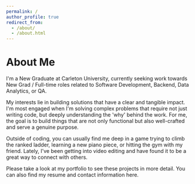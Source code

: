 ```yaml
---
permalink: /
author_profile: true
redirect_from: 
  - /about/
  - /about.html
---
```


<link rel="stylesheet" href="{{ base_path }}/assets/css/theme-colors.css">

<style>
/* About page - Minimalistic Deep Ocean Blue */
.author__name {
  color: var(--text-primary);
  font-weight: 600;
  font-size: 1.5rem;
}

.author__bio {
  color: var(--text-secondary);
  line-height: 1.7;
  font-size: 1rem;
}

.page__content {
  max-width: 900px;
}

.page__content h1, 
.page__content h2, 
.page__content h3 {
  color: var(--text-primary);
  font-weight: 600;
  margin-top: 2rem;
  margin-bottom: 1rem;
  border-bottom: 1px solid var(--border-color);
  padding-bottom: 0.5rem;
}

.page__content a {
  color: var(--color-3);
  font-weight: 500;
  transition: color 0.2s ease;
  text-decoration: none;
}

.page__content a:hover {
  color: var(--color-2);
}

.page__content p {
  color: var(--text-secondary);
  line-height: 1.8;
  font-size: 1.05rem;
  margin-bottom: 1.2rem;
}

/* Author profile styling */
.author__avatar img {
  border: 2px solid var(--border-color);
  transition: border-color 0.2s ease;
}

.author__avatar img:hover {
  border-color: var(--color-3);
}

.author__urls {
  color: var(--text-secondary);
}

.author__urls a {
  color: var(--text-secondary);
  transition: color 0.2s ease;
}

.author__urls a:hover {
  color: var(--color-3);
}
</style>

About Me
===
I'm a New Graduate at Carleton University, currently seeking work towards New Grad / Full-time roles related to Software Development, Backend, Data Analytics, or QA.

My interests lie in building solutions that have a clear and tangible impact. I'm most engaged when I'm solving complex problems that require not just writing code, but deeply understanding the 'why' behind the work. For me, the goal is to build things that are not only functional but also well-crafted and serve a genuine purpose.

Outside of coding, you can usually find me deep in a game trying to climb the ranked ladder, learning a new piano piece, or hitting the gym with my friend. Lately, I've been getting into video editing and have found it to be a great way to connect with others.

Please take a look at my portfolio to see these projects in more detail. You can also find my resume and contact information here.